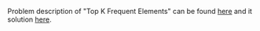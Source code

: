 Problem description of "Top K Frequent Elements" can be found [here](https://leetcode.com/problems/top-k-frequent-elements/) and it solution [here](https://github.com/aurimas13/Solutions-To-Problems/blob/main/LeetCode/Java%20Solutions/Top%20K%20Frequent%20Elements/frequent.java).